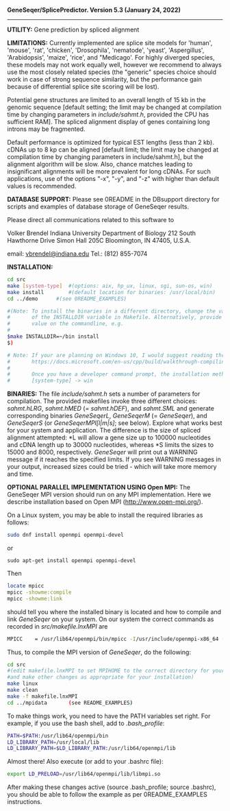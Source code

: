 __GeneSeqer/SplicePredictor.                    Version 5.3 (January 24, 2022)__
________________________________________________________________________________

__UTILITY:__ Gene prediction by spliced alignment

__LIMITATIONS:__
Currently implemented are splice site models for 'human',
'mouse', 'rat', 'chicken', 'Drosophila', 'nematode', 'yeast',
'Aspergillus', 'Arabidopsis', 'maize', 'rice', and "Medicago'.
For highly diverged  species, these models may not work equally
well, however we recommend to always use the most closely
related species (the "generic" species choice should work in
case of strong sequence similarity, but the performance gain
because of differential splice site scoring will be lost).

Potential gene structures are limited to an overall length of
15 kb in the genomic sequence [default setting; the limit may be
changed at compilation time by changing parameters in
_include/sahmt.h_, provided the CPU has sufficient RAM].  The
spliced alignment display of genes containing long introns may
be fragmented.

Default performance is optimized for typical EST lengths (less
than 2 kb). cDNAs up to 8 kp can be aligned [default limit; the
limit may be changed at compilation time by changing parameters
in include/sahmt.h], but the alignment algorithm will be slow.
Also, chance matches leading to insignificant alignments will be
more prevalent for long cDNAs.  For such applications, use of
the options "-x", "-y", and "-z" with higher than default values
is recommended.

__DATABASE SUPPORT:__
Please see 0README in the DBsupport directory for
scripts and examples of database storage of GeneSeqer results.


Please direct all communications related to this software to

 Volker Brendel
 Indiana University
 Department of Biology
 212 South Hawthorne Drive
 Simon Hall 205C
 Bloomington, IN 47405, U.S.A.

 email:		vbrendel@indiana.edu
 Tel.:		(812) 855-7074


__INSTALLATION:__
```bash
cd src
make [system-type]	#(options: aix, hp_ux, linux, sgi, sun-os, win)
make install		#(default location for binaries: /usr/local/bin)
cd ../demo		#(see 0README_EXAMPLES)

#(Note: To install the binaries in a different directory, change the value
#       of the INSTALLDIR variable in Makefile. Alternatively, provide the
#       value on the commandline, e.g.
#
$make INSTALLDIR=~/bin install
$)

# Note: If your are planning on Windows 10, I would suggest reading through this tutorial first:
#       https://docs.microsoft.com/en-us/cpp/build/walkthrough-compiling-a-native-cpp-program-on-the-command-line?view=vs-2019
#
#       Once you have a developer command prompt, the installation method above can be used.
#       [system-type] -> win
```

__BINARIES:__
The file _include/sahmt.h_ sets a number of parameters for compilation. The
provided makefiles invoke three different choices: _sahmt.hLRG_, _sahmt.hMED_
(= _sahmt.hDEF_), and _sahmt.SML_ and generate corresponding binaries
_GeneSeqerL_, _GeneSeqerM_ (= _GeneSeqer_), and _GeneSeqerS_ (or
_GeneSeqerMPI[l|m|s]_; see below).
Explore what works best for your system and application.
The difference is the size of spliced alignment attempted: \*L will allow a gene
size up to 100000 nucleotides and cDNA length up to 30000 nucleotides, whereas
\*S limits the sizes to 15000 and 8000, respectively.
_GeneSeqer_ will print out a WARNING message if it reaches the specified limits.
If you see WARNING messages in your output, increased sizes could be tried -
which will take more memory and time.


__OPTIONAL PARALLEL IMPLEMENTATION USING Open MPI:__
 The GeneSeqer MPI version should run on any MPI implementation.  Here we
 describe installation based on Open MPI (http://www.open-mpi.org/).

 On a Linux system, you may be able to install the required libraries as
 follows:

```bash
sudo dnf install openmpi openmpi-devel
```
 or
```bash1
sudo apt-get install openmpi openmpi-devel
```
 Then
```bash
locate mpicc
mpicc -showme:compile
mpicc -showme:link
```
should tell you where the installed binary is located and how to compile and
link _GeneSeqer_ on your system.  On our system the correct commands as
recorded in _src/makefile.lnxMPI_ are

```bash
MPICC    = /usr/lib64/openmpi/bin/mpicc -I/usr/include/openmpi-x86_64 -pthread -m64 -L/usr/lib64/openmpi/lib -lmpi -ldl
```

Thus, to compile the MPI version of _GeneSeqer_, do the following:

```bash
cd src
#(edit makefile.lnxMPI to set MPIHOME to the correct directory for your system
#and make other changes as appropriate for your installation)
make linux
make clean
make -f makefile.lnxMPI
cd ../mpidata		(see README_EXAMPLES)
```

To make things work, you need to have the PATH variables set right.  For
example, if you use the bash shell, add to _.bash_profile_:

```bash
PATH=$PATH:/usr/lib64/openmpi/bin
LD_LIBRARY_PATH=/usr/local/lib
LD_LIBRARY_PATH=$LD_LIBRARY_PATH:/usr/lib64/openmpi/lib
```

Almost there!  Also execute (or add to your .bashrc file):

```bash
export LD_PRELOAD=/usr/lib64/openmpi/lib/libmpi.so
```

After making these changes active (source .bash_profile; source .bashrc), you
should be able to follow the example as per 0README_EXAMPLES instructions.
